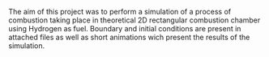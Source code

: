 The aim of this project was to perform a simulation of a process of combustion taking place in theoretical 2D rectangular combustion chamber using Hydrogen as fuel.
Boundary and initial conditions are present in attached files as well as short animations wich present the results of the simulation.
